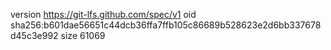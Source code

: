 version https://git-lfs.github.com/spec/v1
oid sha256:b601dae56651c44dcb36ffa7ffb105c86689b528623e2d6bb337678d45c3e992
size 61069
